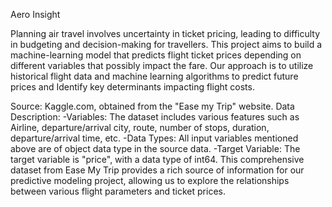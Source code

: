 Aero Insight

Planning air travel involves uncertainty in ticket pricing, leading to difficulty in budgeting and decision-making for travellers.
 This project aims to build a machine-learning model that predicts flight ticket prices depending on different variables that possibly impact the fare.
Our approach is to utilize historical flight data and machine learning algorithms to predict future prices and Identify key determinants impacting flight costs.

Source: Kaggle.com, obtained from the "Ease my Trip" website.
Data Description:
-Variables: The dataset includes various features such as Airline, departure/arrival city, route, number of stops, duration, departure/arrival time, etc.
-Data Types: All input variables mentioned above are of object data type in the source data.
-Target Variable: The target variable is "price", with a data type of int64.
This comprehensive dataset from Ease My Trip provides a rich source of information for our predictive modeling project, allowing us to explore the relationships between various flight parameters and ticket prices.


